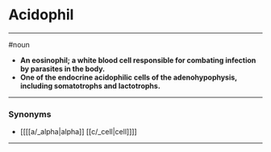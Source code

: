 # Acidophil
---
#noun
- **An eosinophil; a white blood cell responsible for combating infection by parasites in the body.**
- **One of the endocrine acidophilic cells of the adenohypophysis, including somatotrophs and lactotrophs.**
---
### Synonyms
- [[[[a/_alpha|alpha]] [[c/_cell|cell]]]]
---
